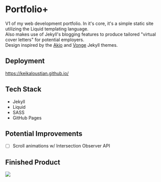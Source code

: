 # Portfolio+

V1 of my web development portfolio. In it's core, it's a simple static site utilizing the Liquid templating language.  
Also makes use of Jekyll's blogging features to produce tailored "virtual cover letters" for potential employers.  
Design inspired by the [Akio](https://jekyllthemes.io/theme/akio-portfolio-jekyll-theme) and [Vonge](https://cloudcannon.com/templates/vonge/) Jekyll themes.

## Deployment

https://keikaloustian.github.io/

## Tech Stack

- Jekyll
- Liquid
- SASS
- GitHub Pages

## Potential Improvements
- [ ] Scroll animations w/ Intersection Observer API

## Finished Product
![](https://github.com/keikaloustian/keikaloustian.github.io/blob/main/docs/demo.gif?raw=true)
